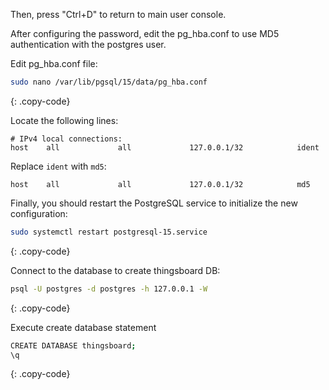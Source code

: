 Then, press "Ctrl+D" to return to main user console.

After configuring the password, edit the pg_hba.conf to use MD5 authentication with the postgres user.

Edit pg_hba.conf file: 

```bash
sudo nano /var/lib/pgsql/15/data/pg_hba.conf

```
{: .copy-code}

Locate the following lines:

```text
# IPv4 local connections:
host    all             all             127.0.0.1/32            ident
```

Replace `ident` with `md5`:

```text
host    all             all             127.0.0.1/32            md5
```

Finally, you should restart the PostgreSQL service to initialize the new configuration:

```bash
sudo systemctl restart postgresql-15.service

```
{: .copy-code}

Connect to the database to create thingsboard DB:

```bash
psql -U postgres -d postgres -h 127.0.0.1 -W

```
{: .copy-code}

Execute create database statement

```bash
CREATE DATABASE thingsboard;
\q

```
{: .copy-code}